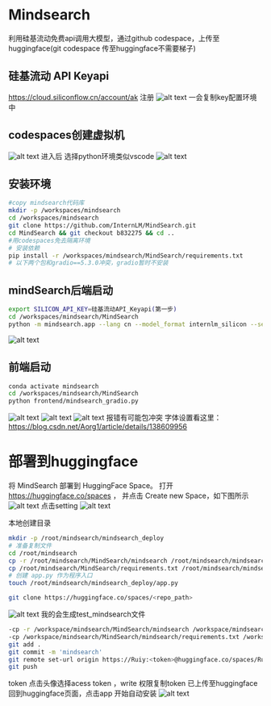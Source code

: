 # Mindsearch
利用硅基流动免费api调用大模型，通过github codespace，上传至huggingface(git codespace 传至huggingface不需要梯子)
## 硅基流动 API Keyapi
<https://cloud.siliconflow.cn/account/ak>
注册
![alt text](image-3.png)
一会复制key配置环境中

## codespaces创建虚拟机
![alt text](image.png)
进入后
选择python环境类似vscode
![alt text](image-1.png)
## 安装环境
```bash
#copy mindsearch代码库
mkdir -p /workspaces/mindsearch
cd /workspaces/mindsearch
git clone https://github.com/InternLM/MindSearch.git
cd MindSearch && git checkout b832275 && cd ..
#用codespaces免去隔离环境
# 安装依赖
pip install -r /workspaces/mindsearch/MindSearch/requirements.txt
# 以下两个包和gradio==5.3.0冲突，gradio暂时不安装
```
## mindSearch后端启动
```bash
export SILICON_API_KEY=硅基流动API_Keyapi(第一步)
cd /workspaces/mindsearch/MindSearch
python -m mindsearch.app --lang cn --model_format internlm_silicon --search_engine DuckDuckGoSearch
```
![alt text](image-4.png)
## 前端启动
```bash
conda activate mindsearch
cd /workspaces/mindsearch/MindSearch
python frontend/mindsearch_gradio.py
```
![alt text](image-7.png)
![alt text](image-5.png)
![alt text](image-9.png)
报错有可能包冲突
字体设置看这里：
https://blog.csdn.net/Aorg1/article/details/138609956

# 部署到huggingface
将 MindSearch 部署到 HuggingFace Space。
打开 https://huggingface.co/spaces ，
并点击 Create new Space，如下图所示
![alt text](image-8.png)
点击setting
![alt text](image-10.png)

本地创建目录
```bash
mkdir -p /root/mindsearch/mindsearch_deploy
# 准备复制文件
cd /root/mindsearch
cp -r /root/mindsearch/MindSearch/mindsearch /root/mindsearch/mindsearch_deploy
cp /root/mindsearch/MindSearch/requirements.txt /root/mindsearch/mindsearch_deploy
# 创建 app.py 作为程序入口
touch /root/mindsearch/mindsearch_deploy/app.py
```
```bash
git clone https://huggingface.co/spaces/<repo_path>
```
![alt text](image-11.png)
我的会生成test_mindsearch文件
```bash
-cp -r /workspace/mindsearch/MindSearch/mindsearch /workspace/mindsearch/test_mindsearch
-cp /workspace/mindsearch/MindSearch/mindsearch/requirements.txt /workspace/mindsearch/test_mindsearch
git add .
git commit -m 'mindsearch'
git remote set-url origin https://Ruiy:<token>@huggingface.co/spaces/Ruiy/test_mindsearch
git push
```
token 点击头像选择acess token ，write 权限复制token
已上传至huggingface 
回到huggingface页面，点击app
开始自动安装
![alt text](image-12.png)


